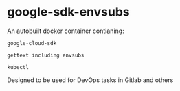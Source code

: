 # google-sdk-envsubs

An autobuilt docker container contianing:

`google-cloud-sdk`

`gettext including envsubs`

`kubectl`

Designed to be used for DevOps tasks in Gitlab and others
